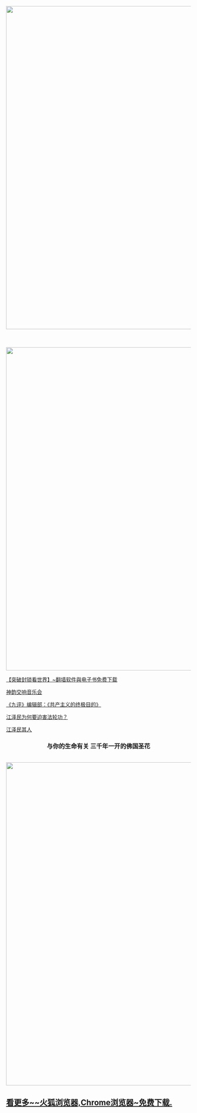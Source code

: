
<table>

<div align="center">
<IMG SRC="https://github.com/dfchunsring/drdr/blob/master/imgang/mhPic_9.jpg?raw=true" width=880></a><br></div>
</table>  
</br>

<div align="center">
<IMG SRC="https://github.com/dfchunsring/drdr/blob/master/img-2/w3-2...jpg?raw=true" width=880></a><br></div>

<p></p>
<td><a href='https://github.com/dfchunsring/wer/blob/master/epgh.md'>【突破封锁看世界】~翻墙软件與电子书免费下载</a></td></br>
<p></p>
<td><a href='https://github.com/dfchunsring/drdr/blob/master/dic.md'>神韵交响音乐会</a></td></br>
<p></p>
<td><a href='https://github.com/dfchunsring/yue/blob/master/uty.md'>《九评》编辑部：《共产主义的终极目的》</a></td></br>
<p></p>
<td><a href='https://github.com/dfchunsring/drdr/blob/master/README.md'>江泽民为何要迫害法轮功？</a></td></br>
<p></p>
<td><a href='https://github.com/dfchunsring/wer/blob/master/jzmqr.md'>江泽民其人</a></td></br>
<p></p>
<div align="center"><h3>与你的生命有关 三千年一开的佛国圣花</h3> </div></br>
<div align="center">
<IMG SRC="https://github.com/dfchunsring/drdr/blob/master/imgang/ytdbcf0312436.jpg?raw=true" width=880></a><br></div>
<p></p>

<tr>
<td><h2><a href='https://github.com/dfchunsring/wer/blob/master/phpn.md'>看更多~~火狐浏览器,Chrome浏览器~免费下载.</a><h2></td></br></td>
</tr>

